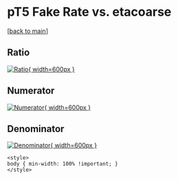 # pT5 Fake Rate vs. etacoarse

[[back to main](./)]



## Ratio

[![Ratio](../mtv/var/pT5_fakerate_etacoarse.png){ width=600px }](../mtv/var/pT5_fakerate_etacoarse.pdf)

## Numerator

[![Numerator](../mtv/num/pT5_fakerate_etacoarse_num0.png){ width=600px }](../mtv/num/pT5_fakerate_etacoarse_num0.pdf)

## Denominator

[![Denominator](../mtv/den/pT5_fakerate_etacoarse_den.png){ width=600px }](../mtv/den/pT5_fakerate_etacoarse_den.pdf)


``` {=html}
<style>
body { min-width: 100% !important; }
</style>
```
